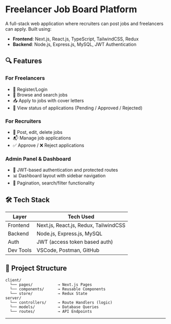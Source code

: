 # Freelancer Job Board Platform

A full-stack web application where recruiters can post jobs and freelancers can apply. Built using:

- **Frontend**: Next.js, React.js, TypeScript, TailwindCSS, Redux
- **Backend**: Node.js, Express.js, MySQL, JWT Authentication

## 🔍 Features

### For Freelancers
- 📝 Register/Login
- 🔎 Browse and search jobs
- 📤 Apply to jobs with cover letters
- 📄 View status of applications (Pending / Approved / Rejected)

### For Recruiters
- 📌 Post, edit, delete jobs
- 📬 Manage job applications
- ✅ Approve / ❌ Reject applications

### Admin Panel & Dashboard
- 🔐 JWT-based authentication and protected routes
- 📊 Dashboard layout with sidebar navigation
- 🔄 Pagination, search/filter functionality

## 🛠️ Tech Stack

| Layer      | Tech Used                           |
|------------|--------------------------------------|
| Frontend   | Next.js, React.js, Redux, TailwindCSS|
| Backend    | Node.js, Express.js, MySQL           |
| Auth       | JWT (access token based auth)        |
| Dev Tools  | VSCode, Postman, GitHub              |

## 📁 Project Structure
```
client/
  └── pages/           → Next.js Pages
  └── components/      → Reusable Components
  └── store/           → Redux State
server/
  └── controllers/     → Route Handlers (logic)
  └── models/          → Database Queries
  └── routes/          → API Endpoints
```

---